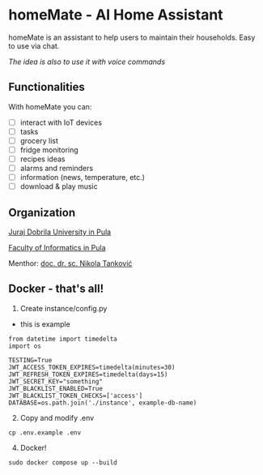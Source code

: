 # homeMate - AI Home Assistant

homeMate is an assistant to help users to maintain their households. Easy to use via chat.

_The idea is also to use it with voice commands_

## Functionalities

With homeMate you can:

- [ ] interact with IoT devices
- [ ] tasks
- [ ] grocery list
- [ ] fridge monitoring
- [ ] recipes ideas
- [ ] alarms and reminders
- [ ] information (news, temperature, etc.)
- [ ] download & play music

## Organization

[Juraj Dobrila University in Pula](https://www.unipu.hr/)

[Faculty of Informatics in Pula](https://fipu.unipu.hr/fipu)

Menthor: [doc. dr. sc. Nikola Tanković](https://fipu.unipu.hr/fipu/nikola.tankovic)

## Docker - that's all!

1. Create instance/config.py

- this is example

```
from datetime import timedelta
import os

TESTING=True
JWT_ACCESS_TOKEN_EXPIRES=timedelta(minutes=30)
JWT_REFRESH_TOKEN_EXPIRES=timedelta(days=15)
JWT_SECRET_KEY="something"
JWT_BLACKLIST_ENABLED=True
JWT_BLACKLIST_TOKEN_CHECKS=['access']
DATABASE=os.path.join('./instance', example-db-name)
```

2. Copy and modify .env

```
cp .env.example .env
```

4. Docker!

```
sudo docker compose up --build
```
